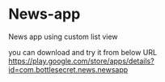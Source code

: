 # News-app
News app using custom list view 

you can download and try it from below URL
https://play.google.com/store/apps/details?id=com.bottlesecret.news.newsapp
